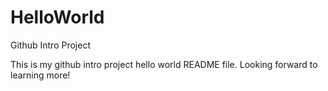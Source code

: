 # HelloWorld
Github Intro Project

This is my github intro project hello world README file.
Looking forward to learning more!

